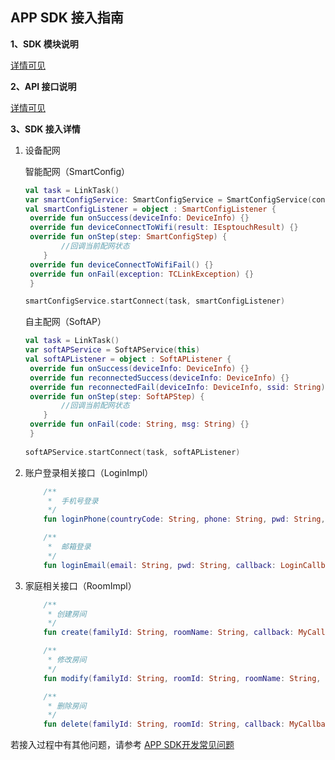 ## APP SDK 接入指南

**1、SDK 模块说明**

[详情可见]()

**2、API 接口说明**

[详情可见]()

**3、SDK 接入详情**

1. 设备配网

   智能配网（SmartConfig）

   ```kotlin
   val task = LinkTask()
   var smartConfigService: SmartConfigService = SmartConfigService(context)
   val smartConfigListener = object : SmartConfigListener {
   	override fun onSuccess(deviceInfo: DeviceInfo) {}
   	override fun deviceConnectToWifi(result: IEsptouchResult) {}
   	override fun onStep(step: SmartConfigStep) {
           //回调当前配网状态
       }
   	override fun deviceConnectToWifiFail() {}
   	override fun onFail(exception: TCLinkException) {}
   	}
   
   smartConfigService.startConnect(task, smartConfigListener)
   ```

   自主配网（SoftAP）

   ```kotlin
   val task = LinkTask()
   var softAPService = SoftAPService(this)
   val softAPListener = object : SoftAPListener {
   	override fun onSuccess(deviceInfo: DeviceInfo) {}
   	override fun reconnectedSuccess(deviceInfo: DeviceInfo) {}
   	override fun reconnectedFail(deviceInfo: DeviceInfo, ssid: String) {}
   	override fun onStep(step: SoftAPStep) {
           //回调当前配网状态
       }
   	override fun onFail(code: String, msg: String) {}
   	}
           
   softAPService.startConnect(task, softAPListener)
   ```

2. 账户登录相关接口（LoginImpl）

   ```kotlin
       /**
        *  手机号登录
        */
       fun loginPhone(countryCode: String, phone: String, pwd: String, callback: LoginCallback)
   
       /**
        *  邮箱登录
        */
       fun loginEmail(email: String, pwd: String, callback: LoginCallback)
   ```

4. 家庭相关接口（RoomImpl）

   ```kotlin
       /**
        * 创建房间
        */
       fun create(familyId: String, roomName: String, callback: MyCallback)
   
       /**
        * 修改房间
        */
       fun modify(familyId: String, roomId: String, roomName: String, callback: MyCallback)
   
       /**
        * 删除房间
        */
       fun delete(familyId: String, roomId: String, callback: MyCallback)
   ```


若接入过程中有其他问题，请参考 [APP SDK开发常见问题](https://github.com/tencentyun/iot-link-ios/blob/master/doc/SDK%E5%BC%80%E5%8F%91/APP%20SDK%E5%BC%80%E5%8F%91%E5%B8%B8%E8%A7%81%E9%97%AE%E9%A2%98.md ) 